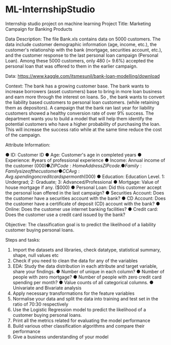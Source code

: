 # ML-InternshipStudio
Internship studio project on machine learning
Project Title: Marketing Campaign for Banking Products 

Data Description: The file Bank.xls contains data on 5000 customers. The data include customer demographic information (age, income, etc.), the customer's relationship with the bank (mortgage, securities account, etc.), and the customer response to the last personal loan campaign (Personal Loan). Among these 5000 customers, only 480 (= 9.6%) accepted the personal loan that was offered to them in the earlier campaign. 

Data: https://www.kaggle.com/itsmesunil/bank-loan-modelling/download 

Context: The bank has a growing customer base. The bank wants to increase borrowers (asset customers) base to bring in more loan business and earn more through the interest on loans. So , the bank wants to convert the liability based customers to personal loan customers. (while retaining them as depositors). A campaign that the bank ran last year for liability customers showed a healthy conversion rate of over 9% success. The department wants you to build a model that will help them identify the potential customers who have a higher probability of purchasing the loan. This will increase the success ratio while at the same time reduce the cost of the campaign. 

Attribute Information: 

● ID: Customer ID 
● Age: Customer's age in completed years 
● Experience: #years of professional experience 
● Income: Annual income of the customer ($000) 
● ZIP Code: Home Address ZIP code. 
● Family: Family size of the customer 
● CCAvg: Avg. spending on credit cards per month ($000) 
● Education: Education Level. 1: Undergrad; 2: Graduate; 3: Advanced/Professional 
● Mortgage: Value of house mortgage if any. ($000) 
● Personal Loan: Did this customer accept the personal loan offered in the last campaign? 
● Securities Account: Does the customer have a securities account with the bank? 
● CD Account: Does the customer have a certificate of deposit (CD) account with the bank? 
● Online: Does the customer use internet banking facilities? 
● Credit card: Does the customer use a credit card issued by the bank? 

Objective: The classification goal is to predict the likelihood of a liability customer buying personal loans. 

Steps and tasks: 

1. Import the datasets and libraries,
    check datatype, 
    statistical summary, 
    shape, 
    null values etc 
2. Check if you need to clean the data for any of the variables 
3. EDA: Study the data distribution in each attribute and target variable, share your findings. 
● Number of unique in each column? 
● Number of people with zero mortgage? 
● Number of people with zero credit card spending per month? 
● Value counts of all categorical columns. ● Univariate and Bivariate analysis 
4. Apply necessary transformations for the feature variables 
5. Normalise your data and split the data into training and test set in the ratio of 70:30 respectively 
6. Use the Logistic Regression model to predict the likelihood of a customer buying personal loans. 
7. Print all the metrics related for evaluating the model performance 
8. Build various other classification algorithms and compare their performance 
9. Give a business understanding of your model 
